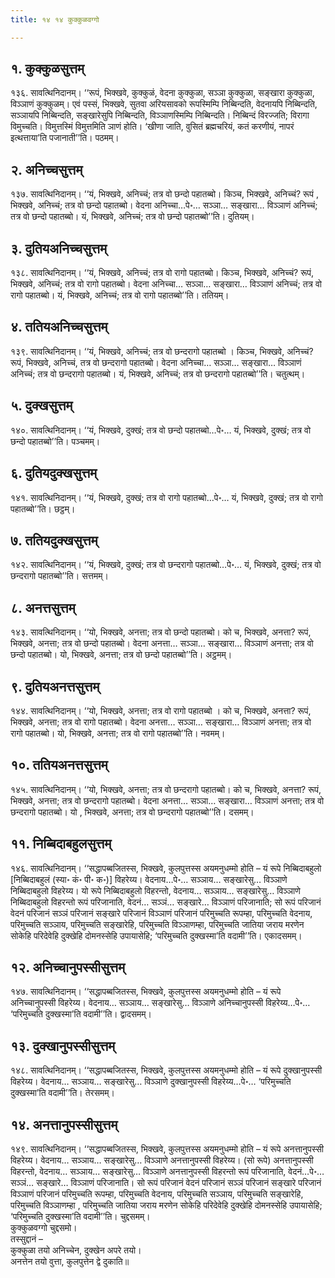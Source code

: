 ```yaml
---
title: १४ १४ कुक्कुळवग्गो

---
```



## १. कुक्कुळसुत्तम्

१३६. सावत्थिनिदानम्। ‘‘रूपं, भिक्खवे, कुक्कुळं, वेदना कुक्कुळा, सञ्ञा कुक्कुळा, सङ्खारा कुक्कुळा, विञ्ञाणं कुक्कुळम्। एवं पस्सं, भिक्खवे, सुतवा अरियसावको रूपस्मिम्पि निब्बिन्दति, वेदनायपि निब्बिन्दति, सञ्ञायपि निब्बिन्दति, सङ्खारेसुपि निब्बिन्दति, विञ्ञाणस्मिम्पि निब्बिन्दति। निब्बिन्दं विरज्जति; विरागा विमुच्चति। विमुत्तस्मिं विमुत्तमिति ञाणं होति। ‘खीणा जाति, वुसितं ब्रह्मचरियं, कतं करणीयं, नापरं इत्थत्ताया’ति पजानाती’’ति। पठमम्।  


## २. अनिच्चसुत्तम्

१३७. सावत्थिनिदानम्। ‘‘यं, भिक्खवे, अनिच्चं; तत्र वो छन्दो पहातब्बो। किञ्च, भिक्खवे, अनिच्चं? रूपं , भिक्खवे, अनिच्चं; तत्र वो छन्दो पहातब्बो। वेदना अनिच्चा…पे॰… सञ्ञा… सङ्खारा… विञ्ञाणं अनिच्चं; तत्र वो छन्दो पहातब्बो। यं, भिक्खवे, अनिच्चं; तत्र वो छन्दो पहातब्बो’’ति। दुतियम्।  


## ३. दुतियअनिच्चसुत्तम्

१३८. सावत्थिनिदानम्। ‘‘यं, भिक्खवे, अनिच्चं; तत्र वो रागो पहातब्बो। किञ्च, भिक्खवे, अनिच्चं? रूपं, भिक्खवे, अनिच्चं; तत्र वो रागो पहातब्बो। वेदना अनिच्चा… सञ्ञा… सङ्खारा… विञ्ञाणं अनिच्चं; तत्र वो रागो पहातब्बो। यं, भिक्खवे, अनिच्चं; तत्र वो रागो पहातब्बो’’ति। ततियम्।  


## ४. ततियअनिच्चसुत्तम्

१३९. सावत्थिनिदानम्। ‘‘यं, भिक्खवे, अनिच्चं; तत्र वो छन्दरागो पहातब्बो । किञ्च, भिक्खवे, अनिच्चं? रूपं, भिक्खवे, अनिच्चं, तत्र वो छन्दरागो पहातब्बो। वेदना अनिच्चा… सञ्ञा… सङ्खारा… विञ्ञाणं अनिच्चं; तत्र वो छन्दरागो पहातब्बो। यं, भिक्खवे, अनिच्चं; तत्र वो छन्दरागो पहातब्बो’’ति। चतुत्थम्।  


## ५. दुक्खसुत्तम्

१४०. सावत्थिनिदानम्। ‘‘यं, भिक्खवे, दुक्खं; तत्र वो छन्दो पहातब्बो…पे॰… यं, भिक्खवे, दुक्खं; तत्र वो छन्दो पहातब्बो’’ति। पञ्चमम्।  


## ६. दुतियदुक्खसुत्तम्

१४१. सावत्थिनिदानम्। ‘‘यं, भिक्खवे, दुक्खं; तत्र वो रागो पहातब्बो…पे॰… यं, भिक्खवे, दुक्खं; तत्र वो रागो पहातब्बो’’ति। छट्ठम्।  


## ७. ततियदुक्खसुत्तम्

१४२. सावत्थिनिदानम्। ‘‘यं, भिक्खवे, दुक्खं; तत्र वो छन्दरागो पहातब्बो…पे॰… यं, भिक्खवे, दुक्खं; तत्र वो छन्दरागो पहातब्बो’’ति। सत्तमम्।  


## ८. अनत्तसुत्तम्

१४३. सावत्थिनिदानम्। ‘‘यो, भिक्खवे, अनत्ता; तत्र वो छन्दो पहातब्बो। को च, भिक्खवे, अनत्ता? रूपं, भिक्खवे, अनत्ता; तत्र वो छन्दो पहातब्बो। वेदना अनत्ता… सञ्ञा… सङ्खारा… विञ्ञाणं अनत्ता; तत्र वो छन्दो पहातब्बो। यो, भिक्खवे, अनत्ता; तत्र वो छन्दो पहातब्बो’’ति। अट्ठमम्।  


## ९. दुतियअनत्तसुत्तम्

१४४. सावत्थिनिदानम्। ‘‘यो, भिक्खवे, अनत्ता; तत्र वो रागो पहातब्बो । को च, भिक्खवे, अनत्ता? रूपं, भिक्खवे, अनत्ता; तत्र वो रागो पहातब्बो। वेदना अनत्ता… सञ्ञा… सङ्खारा… विञ्ञाणं अनत्ता; तत्र वो रागो पहातब्बो। यो, भिक्खवे, अनत्ता; तत्र वो रागो पहातब्बो’’ति। नवमम्।  


## १०. ततियअनत्तसुत्तम्

१४५. सावत्थिनिदानम्। ‘‘यो, भिक्खवे, अनत्ता; तत्र वो छन्दरागो पहातब्बो। को च, भिक्खवे, अनत्ता? रूपं, भिक्खवे, अनत्ता; तत्र वो छन्दरागो पहातब्बो। वेदना अनत्ता… सञ्ञा… सङ्खारा… विञ्ञाणं अनत्ता; तत्र वो छन्दरागो पहातब्बो। यो , भिक्खवे, अनत्ता; तत्र वो छन्दरागो पहातब्बो’’ति। दसमम्।  


## ११. निब्बिदाबहुलसुत्तम्

१४६. सावत्थिनिदानम्। ‘‘सद्धापब्बजितस्स, भिक्खवे, कुलपुत्तस्स अयमनुधम्मो होति – यं रूपे निब्बिदाबहुलो [निब्बिदाबहुलं (स्या॰ कं॰ पी॰ क॰)] विहरेय्य। वेदनाय…पे॰… सञ्ञाय… सङ्खारेसु… विञ्ञाणे निब्बिदाबहुलो विहरेय्य। यो रूपे निब्बिदाबहुलो विहरन्तो, वेदनाय… सञ्ञाय… सङ्खारेसु… विञ्ञाणे निब्बिदाबहुलो विहरन्तो रूपं परिजानाति, वेदनं… सञ्ञं… सङ्खारे… विञ्ञाणं परिजानाति; सो रूपं परिजानं वेदनं परिजानं सञ्ञं परिजानं सङ्खारे परिजानं विञ्ञाणं परिजानं परिमुच्चति रूपम्हा, परिमुच्चति वेदनाय, परिमुच्चति सञ्ञाय, परिमुच्चति सङ्खारेहि, परिमुच्चति विञ्ञाणम्हा, परिमुच्चति जातिया जराय मरणेन सोकेहि परिदेवेहि दुक्खेहि दोमनस्सेहि उपायासेहि; ‘परिमुच्चति दुक्खस्मा’ति वदामी’’ति। एकादसमम्।  


## १२. अनिच्चानुपस्सीसुत्तम्

१४७. सावत्थिनिदानम्। ‘‘सद्धापब्बजितस्स, भिक्खवे, कुलपुत्तस्स अयमनुधम्मो होति – यं रूपे अनिच्चानुपस्सी विहरेय्य। वेदनाय… सञ्ञाय… सङ्खारेसु… विञ्ञाणे अनिच्चानुपस्सी विहरेय्य…पे॰… ‘परिमुच्चति दुक्खस्मा’ति वदामी’’ति। द्वादसमम्।  


## १३. दुक्खानुपस्सीसुत्तम्

१४८. सावत्थिनिदानम्। ‘‘सद्धापब्बजितस्स, भिक्खवे, कुलपुत्तस्स अयमनुधम्मो होति – यं रूपे दुक्खानुपस्सी विहरेय्य। वेदनाय… सञ्ञाय… सङ्खारेसु… विञ्ञाणे दुक्खानुपस्सी विहरेय्य…पे॰… ‘परिमुच्चति दुक्खस्मा’ति वदामी’’ति। तेरसमम्।  


## १४. अनत्तानुपस्सीसुत्तम्

१४९. सावत्थिनिदानम्। ‘‘सद्धापब्बजितस्स, भिक्खवे, कुलपुत्तस्स अयमनुधम्मो होति – यं रूपे अनत्तानुपस्सी विहरेय्य। वेदनाय… सञ्ञाय… सङ्खारेसु… विञ्ञाणे अनत्तानुपस्सी विहरेय्य। (सो रूपे) अनत्तानुपस्सी विहरन्तो, वेदनाय… सञ्ञाय… सङ्खारेसु… विञ्ञाणे अनत्तानुपस्सी विहरन्तो रूपं परिजानाति, वेदनं…पे॰… सञ्ञं… सङ्खारे… विञ्ञाणं परिजानाति। सो रूपं परिजानं वेदनं परिजानं सञ्ञं परिजानं सङ्खारे परिजानं विञ्ञाणं परिजानं परिमुच्चति रूपम्हा, परिमुच्चति वेदनाय, परिमुच्चति सञ्ञाय, परिमुच्चति सङ्खारेहि, परिमुच्चति विञ्ञाणम्हा , परिमुच्चति जातिया जराय मरणेन सोकेहि परिदेवेहि दुक्खेहि दोमनस्सेहि उपायासेहि; ‘परिमुच्चति दुक्खस्मा’ति वदामी’’ति। चुद्दसमम्।  
कुक्कुळवग्गो चुद्दसमो।  
तस्सुद्दानं –  
कुक्कुळा तयो अनिच्चेन, दुक्खेन अपरे तयो।  
अनत्तेन तयो वुत्ता, कुलपुत्तेन द्वे दुकाति॥  